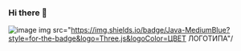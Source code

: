 ### Hi there 👋
![image](https://user-images.githubusercontent.com/120734183/209133153-f0676c73-9a46-49d7-8427-9b7cb7cad85f.png)
img src="https://img.shields.io/badge/Java-MediumBlue?style=for-the-badge&logo=Three.js&logoColor=ЦВЕТ ЛОГОТИПА"/
